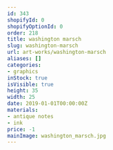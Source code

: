 ```yaml
---
id: 343
shopifyId: 0
shopifyOptionId: 0
order: 218
title: washington marsch
slug: washington-marsch
url: art-works/washington-marsch
aliases: []
categories:
- graphics
inStock: true
isVisible: true
height: 35
width: 25
date: 2019-01-01T00:00:00Z
materials:
- antique notes
- ink
price: -1
mainImage: washington_marsch.jpg
---
```

